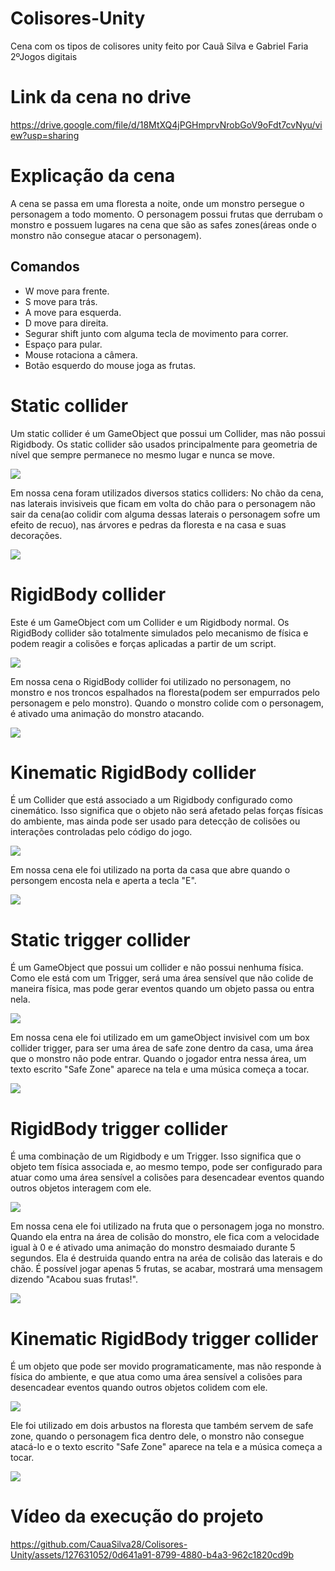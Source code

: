 # Colisores-Unity
<p>Cena com os tipos de colisores unity feito por Cauã Silva e Gabriel Faria 2ºJogos digitais</p>

# Link da cena no drive
https://drive.google.com/file/d/18MtXQ4jPGHmprvNrobGoV9oFdt7cvNyu/view?usp=sharing

# Explicação da cena
<p>A cena se passa em uma floresta a noite, onde um monstro persegue o personagem a todo momento. O personagem possui frutas que derrubam o monstro e possuem lugares na cena que são as safes zones(áreas onde o monstro não consegue atacar o personagem).</p>

## Comandos
<ul>
    <li>W move para frente.</li>
    <li>S move para trás.</li>
    <li>A move para esquerda.</li>
    <li>D move para direita.</li>
    <li>Segurar shift junto com alguma tecla de movimento para correr.</li>
    <li>Espaço para pular.</li>
    <li>Mouse rotaciona a câmera.</li>
    <li>Botão esquerdo do mouse joga as frutas.</li>
</ul>

# Static collider
<p>Um static collider é um GameObject que possui um Collider, mas não possui Rigidbody. Os static collider são usados principalmente para geometria de nível que sempre permanece no mesmo lugar e nunca se move.</p>

<img src="img/staticpainel.jpg" />

<p>Em nossa cena foram utilizados diversos statics colliders: No chão da cena, nas laterais invisiveis que ficam em volta do chão para o personagem não sair da cena(ao colidir com alguma dessas laterais o personagem sofre um efeito de recuo), nas árvores e pedras da floresta e na casa e suas decorações.</p>

<img src="img/staticcolliderimg.jpg" />

# RigidBody collider
<p>Este é um GameObject com um Collider e um Rigidbody normal. Os RigidBody collider são totalmente simulados pelo mecanismo de física e podem reagir a colisões e forças aplicadas a partir de um script.</p>

<img src="img/rigidbodypainel.jpg" />

<p>Em nossa cena o RigidBody collider foi utilizado no personagem, no monstro e nos troncos espalhados na floresta(podem ser empurrados pelo personagem e pelo monstro). Quando o monstro colide com o personagem, é ativado uma animação do monstro atacando.</p>

<img src="img/rigidbodycolliderimg.jpg" />

# Kinematic RigidBody collider
<p>É um Collider que está associado a um Rigidbody configurado como cinemático. Isso significa que o objeto não será afetado pelas forças físicas do ambiente, mas ainda pode ser usado para detecção de colisões ou interações controladas pelo código do jogo.</p>

<img src="img/kinematicpainel.jpg" />

<p>Em nossa cena ele foi utilizado na porta da casa que abre quando o persongem encosta nela e aperta a tecla "E".</p>

<img src="img/kinematiccolliderimg.jpg" />

# Static trigger collider
<p>É um GameObject que possui um collider e não possui nenhuma física. Como ele está com um Trigger, será uma área sensível que não colide de maneira física, mas pode gerar eventos quando um objeto passa ou entra nela.</p>

<img src="img/staticcolliderpainel.jpg" />

<p>Em nossa cena ele foi utilizado em um gameObject invisivel com um box collider trigger, para ser uma área de safe zone dentro da casa, uma área que o monstro não pode entrar. Quando o jogador entra nessa área, um texto escrito "Safe Zone" aparece na tela e uma música começa a tocar.</p>

<img src="img/statictriggerimg.jpg" />

# RigidBody trigger collider
<p>É uma combinação de um Rigidbody e um Trigger. Isso significa que o objeto tem física associada e, ao mesmo tempo, pode ser configurado para atuar como uma área sensível a colisões para desencadear eventos quando outros objetos interagem com ele.</p>

<img src="img/rigidbodytriggerpainel.jpg" />

<p>Em nossa cena ele foi utilizado na fruta que o personagem joga no monstro. Quando ela entra na área de colisão do monstro, ele fica com a velocidade igual à 0 e é ativado uma animação do monstro desmaiado durante 5 segundos. Ela é destruida quando entra na aréa de colisão das laterais e do chão. É possível jogar apenas 5 frutas, se acabar, mostrará uma mensagem dizendo "Acabou suas frutas!".</p>

<img src="img/rigidbodytrigger.jpg" />

# Kinematic RigidBody trigger collider
<p>É um objeto que pode ser movido programaticamente, mas não responde à física do ambiente, e que atua como uma área sensível a colisões para desencadear eventos quando outros objetos colidem com ele.</p>

<img src="img/kinematictriggerpainel.jpg" />

<p>Ele foi utilizado em dois arbustos na floresta que também servem de safe zone, quando o personagem fica dentro dele, o monstro não consegue atacá-lo e o texto escrito "Safe Zone" aparece na tela e a música começa a tocar.</p>

<img src="img/kinematictriggerimg.jpg" />

# Vídeo da execução do projeto
https://github.com/CauaSilva28/Colisores-Unity/assets/127631052/0d641a91-8799-4880-b4a3-962c1820cd9b
